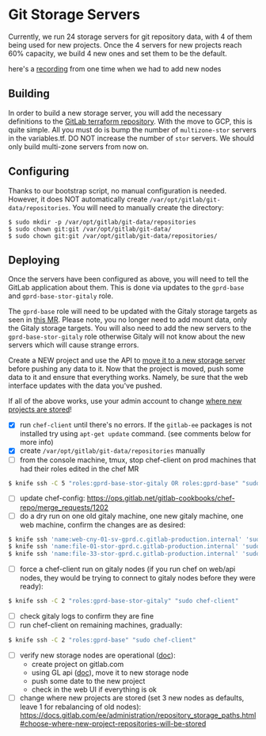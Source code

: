 # Git Storage Servers

Currently, we run 24 storage servers for git repository data, with 4 of them being used for new projects.
Once the 4 servers for new projects reach 60% capacity, we build 4 new ones and set them to be the default.

here's a [recording](https://drive.google.com/file/d/1d2OnABnaMKVlBCQWj_GLpaNN4N4Z1v7R/view) from one time when we had to add new nodes


## Building

In order to build a new storage server, you will add the necessary definitions to the [GitLab terraform repository](https://gitlab.com/gitlab-com/gitlab-com-infrastructure).
With the move to GCP, this is quite simple. All you must do is bump the number of `multizone-stor`
servers in the variables.tf. DO NOT increase the number of `stor` servers. We should only build multi-zone servers from now on.

## Configuring

Thanks to our bootstrap script, no manual configuration is needed. However,
it does NOT automatically create `/var/opt/gitlab/git-data/repositories`.
You will need to manually create the directory:
```
$ sudo mkdir -p /var/opt/gitlab/git-data/repositories
$ sudo chown git:git /var/opt/gitlab/git-data/
$ sudo chown git:git /var/opt/gitlab/git-data/repositories/
```

## Deploying

Once the servers have been configured as above, you will need to tell the GitLab
application about them. This is done via updates to the `gprd-base` and `gprd-base-stor-gitaly`
role.

The `gprd-base` role will need to be updated with the Gitaly storage targets
as seen in [this MR](https://ops.gitlab.net/gitlab-cookbooks/chef-repo/merge_requests/2419/diffs#d38d00ba2c0e0e3043780492adc276b5b9cf6b32_421_446).
Please note, you no longer need to add mount data, only the Gitaly storage targets.
You will also need to add the new servers to the `gprd-base-stor-gitaly` role otherwise Gitaly
will not know about the new servers which will cause strange errors.

Create a NEW project and use the API to [move it to a new storage server](https://gitlab.com/gitlab-com/runbooks/blob/master/howto/sharding.md) before pushing any data to it.
Now that the project is moved, push some data to it and ensure that everything works. Namely, be sure that the
web interface updates with the data you've pushed.

If all of the above works, use your admin account to change [where new projects are stored](https://docs.gitlab.com/ee/administration/repository_storage_paths.html#choose-where-new-project-repositories-will-be-stored)!


  * [x] run `chef-client` until there's no errors. If the `gitlab-ee` packages is not installed try using `apt-get update` command. (see comments below for more info)
  * [x] create `/var/opt/gitlab/git-data/repositories` manually
  * [ ] from the console machine, tmux, stop chef-client on prod machines that had their roles edited in the chef MR

```bash
$ knife ssh -C 5 "roles:gprd-base-stor-gitaly OR roles:gprd-base" "sudo service chef-client stop"
```

  * [ ] update chef-config: https://ops.gitlab.net/gitlab-cookbooks/chef-repo/merge_requests/1202
  * [ ] do a dry run on one old gitaly machine, one new gitaly machine, one web machine, confirm the changes are as desired:
```bash
$ knife ssh 'name:web-cny-01-sv-gprd.c.gitlab-production.internal' 'sudo chef-client --why-run'
$ knife ssh 'name:file-01-stor-gprd.c.gitlab-production.internal' 'sudo chef-client --why-run'
$ knife ssh 'name:file-33-stor-gprd.c.gitlab-production.internal' 'sudo chef-client --why-run'
```
  * [ ] force a chef-client run on gitaly nodes (if you run chef on web/api nodes, they would be trying to connect to gitaly nodes before they were ready):
```bash
$ knife ssh -C 2 "roles:gprd-base-stor-gitaly" "sudo chef-client"
```
  * [ ] check gitaly logs to confirm they are fine
  * [ ] run chef-client on remaining machines, gradually:
```bash
$ knife ssh -C 2 "roles:gprd-base" "sudo chef-client"
```
  * [ ] verify new storage nodes are operational ([doc](https://gitlab.com/gitlab-com/runbooks/blob/master/howto/storage-servers.md#deploying)):
    - create project on gitlab.com
    - using GL api ([doc](https://gitlab.com/gitlab-com/runbooks/blob/master/howto/sharding.md#manual-method)), move it to new storage node
    - push some date to the new project
    - check in the web UI if everything is ok
  * [ ] change where new projects are stored (set 3 new nodes as defaults, leave 1 for rebalancing of old nodes): https://docs.gitlab.com/ee/administration/repository_storage_paths.html#choose-where-new-project-repositories-will-be-stored
